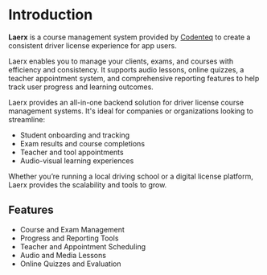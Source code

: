 # Introduction

**Laerx** is a course management system provided by [Codenteq](https://github.com/codenteq) to create a consistent driver license experience for app users.

Laerx enables you to manage your clients, exams, and courses with efficiency and consistency. It supports audio lessons, online quizzes, a teacher appointment system, and comprehensive reporting features to help track user progress and learning outcomes.

Laerx provides an all-in-one backend solution for driver license course management systems. It's ideal for companies or organizations looking to streamline:

* Student onboarding and tracking
* Exam results and course completions
* Teacher and tool appointments
* Audio-visual learning experiences

Whether you’re running a local driving school or a digital license platform, Laerx provides the scalability and tools to grow.

## Features

* Course and Exam Management
* Progress and Reporting Tools
* Teacher and Appointment Scheduling
* Audio and Media Lessons
* Online Quizzes and Evaluation
